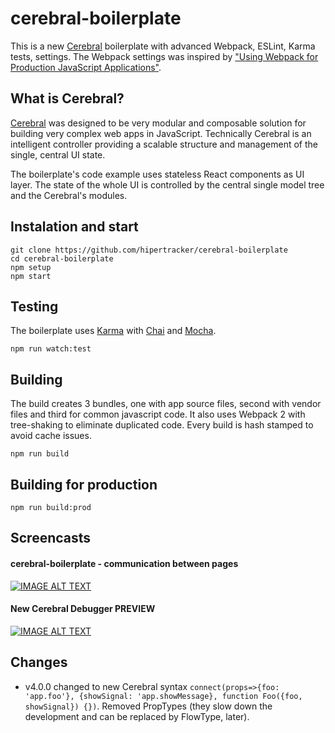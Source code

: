 # cerebral-boilerplate

This is a new [Cerebral](http://www.cerebraljs.com) boilerplate with advanced Webpack, ESLint, Karma tests, settings. The Webpack settings was inspired by ["Using Webpack for Production JavaScript Applications"](https://egghead.io/courses/using-webpack-for-production-javascript-applications).

## What is Cerebral?

[Cerebral](http://cerebraljs.com) was designed to be very modular and composable solution for building very complex web apps in JavaScript. Technically Cerebral is an intelligent controller providing a scalable structure and management of the single, central UI state.

The boilerplate's code example uses stateless React components as UI layer. The state of the whole UI is controlled by the central single model tree and the Cerebral's modules.

## Instalation and start
```
git clone https://github.com/hipertracker/cerebral-boilerplate
cd cerebral-boilerplate
npm setup
npm start
```

## Testing

The boilerplate uses [Karma](https://karma-runner.github.io) with [Chai](http://chaijs.com/) and [Mocha](https://mochajs.org/).

```
npm run watch:test
```

## Building

The build creates 3 bundles, one with app source files, second with vendor files and third for common javascript code. It also uses Webpack 2 with tree-shaking to eliminate duplicated code. Every build is hash stamped to avoid cache issues.

```
npm run build
```

## Building for production

```
npm run build:prod
```

## Screencasts

#### cerebral-boilerplate - communication between pages

[![IMAGE ALT TEXT](http://img.youtube.com/vi/KJfg01AF1kM/0.jpg)](https://www.youtube.com/watch?v=KJfg01AF1kM&feature=youtu.be "cerebral-boilerplate - communication between pages")

#### New Cerebral Debugger PREVIEW

[![IMAGE ALT TEXT](http://img.youtube.com/vi/o76KvYOKg90/0.jpg)](https://www.youtube.com/watch?v=o76KvYOKg90  "New Cerebral Debugger PREVIEW")

## Changes

* v4.0.0 changed to new Cerebral syntax `connect(props=>{foo: 'app.foo'}, {showSignal: 'app.showMessage}, function Foo({foo, showSignal}) {})`. Removed PropTypes (they slow down the development and can be replaced by FlowType, later). 
